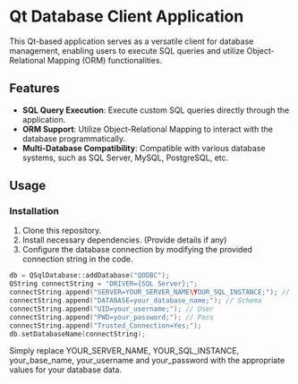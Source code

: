 # Qt Database Client Application

This Qt-based application serves as a versatile client for database management, enabling users to execute SQL queries and utilize Object-Relational Mapping (ORM) functionalities. 

## Features

- **SQL Query Execution**: Execute custom SQL queries directly through the application.
- **ORM Support**: Utilize Object-Relational Mapping to interact with the database programmatically.
- **Multi-Database Compatibility**: Compatible with various database systems, such as SQL Server, MySQL, PostgreSQL, etc.

## Usage

### Installation
1. Clone this repository.
2. Install necessary dependencies. (Provide details if any)
3. Configure the database connection by modifying the provided connection string in the code.


```cpp
db = QSqlDatabase::addDatabase("QODBC");
QString connectString = "DRIVER={SQL Server};";
connectString.append("SERVER=YOUR_SERVER_NAME\YOUR_SQL_INSTANCE;"); // Hostname, SQL-Server Instance
connectString.append("DATABASE=your_database_name;"); // Schema
connectString.append("UID=your_username;"); // User
connectString.append("PWD=your_password;"); // Pass
connectString.append("Trusted_Connection=Yes;");
db.setDatabaseName(connectString);
```

Simply replace YOUR_SERVER_NAME, YOUR_SQL_INSTANCE, your_base_name, your_username and your_password with the appropriate values ​​for your database data.
